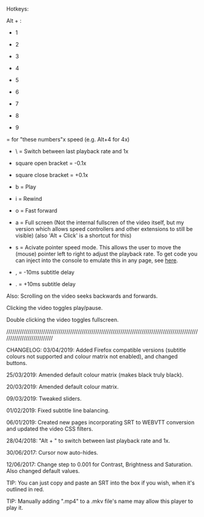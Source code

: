 Hotkeys:

Alt + :

* 1

* 2

* 3

* 4

* 5

* 6

* 7

* 8

* 9

= for "these numbers"x speed (e.g. Alt+4 for 4x)

* \ = Switch between last playback rate and 1x

* square open bracket = -0.1x

* square close bracket = +0.1x

* b = Play

* i = Rewind

* o = Fast forward

* a = Full screen (Not the internal fullscren of the video itself, but my version which allows speed controllers and other extensions to still be visible) (also 'Alt + Click' is a shortcut for this)

* s = Acivate pointer speed mode. This allows the user to move the (mouse) pointer left to right to adjust the playback rate. To get code you can inject into the console to emulate this in any page, see [here](https://gist.github.com/crabshank/3e166fa24e5ef04b75d8ab9940b94ea6).

* , = -10ms subtitle delay

* . = +10ms subtitle delay

Also:
Scrolling on the video seeks backwards and forwards.

Clicking the video toggles play/pause.

Double clicking the video toggles fullscreen.

///////////////////////////////////////////////////////////////////////////////////////////////////////////////////////////

CHANGELOG:
03/04/2019: Added Firefox compatible versions (subtitle colours not supported and colour matrix not enabled), and changed buttons.

25/03/2019: Amended default colour matrix (makes black truly black).

20/03/2019: Amended default colour matrix.

09/03/2019: Tweaked sliders.

01/02/2019: Fixed subtitle line balancing.

06/01/2019: Created new pages incorporating SRT to WEBVTT conversion and updated the video CSS filters.

28/04/2018: "Alt + \" to switch between last playback rate and 1x.

30/06/2017: Cursor now auto-hides.

12/06/2017: Change step to 0.001 for Contrast, Brightness and Saturation. Also changed default values.

TIP: You can just copy and paste an SRT into the box if you wish, when it's outlined in red.

TIP: Manually adding ".mp4" to a .mkv file's name may allow this player to play it.
